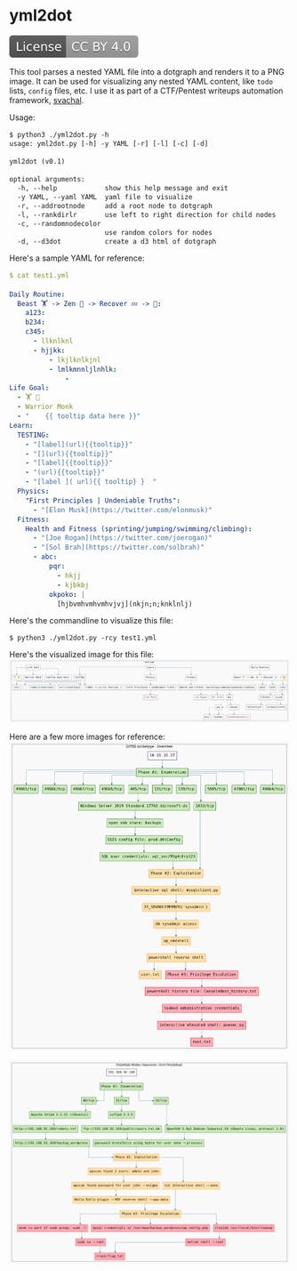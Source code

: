 # yml2dot

[![License: CC BY 4.0](https://raw.githubusercontent.com/7h3rAm/7h3rAm.github.io/master/static/files/ccby4.svg)](https://creativecommons.org/licenses/by/4.0/)

This tool parses a nested YAML file into a dotgraph and renders it to a PNG image. It can be used for visualizing any nested YAML content, like `todo` lists, `config` files, etc. I use it as part of a CTF/Pentest writeups automation framework, [svachal](https://github.com/7h3rAm/svachal).

Usage:
```console
$ python3 ./yml2dot.py -h
usage: yml2dot.py [-h] -y YAML [-r] [-l] [-c] [-d]

yml2dot (v0.1)

optional arguments:
  -h, --help            show this help message and exit
  -y YAML, --yaml YAML  yaml file to visualize
  -r, --addrootnode     add a root node to dotgraph
  -l, --rankdirlr       use left to right direction for child nodes
  -c, --randomnodecolor
                        use random colors for nodes
  -d, --d3dot           create a d3 html of dotgraph
```

Here's a sample YAML for reference:

```yaml
$ cat test1.yml

Daily Routine:
  Beast 🏋 -> Zen 🧘 -> Recover 💤 -> 🔁:
    a123:
    b234:
    c345:
      - llknlknl
      - hjjkk:
          - lkjlknlkjnl
          - lmlkmnnljlnhlk:
              - 
Life Goal:
  - 🏋 🧘
  - Warrior Monk
  - "    {{ tooltip data here }}"
Learn:
  TESTING:
    - "[label](url){{tooltip}}"
    - "[](url){{tooltip}}"
    - "[label]{{tooltip}}"
    - "(url){{tooltip}}"
    - "[label ]( url){{ tooltip} }  "
  Physics:
    "First Principles | Undeniable Truths":
      - "[Elon Musk](https://twitter.com/elonmusk)"
  Fitness:
    Health and Fitness (sprinting/jumping/swimming/climbing):
      - "[Joe Rogan](https://twitter.com/joerogan)"
      - "[Sol Brah](https://twitter.com/solbrah)"
      - abc:
          pqr:
            - hkjj
            - kjbkbj
          okpoko: |
            [hjbvmhvmhvmhvjvj](nkjn;n;knklnlj)
``` 

Here's the commandline to visualize this file:
```console
$ python3 ./yml2dot.py -rcy test1.yml
```

Here's the visualized image for this file:
![Dummy Notes](test1.png)

Here are a few more images for reference:
![Writeup for HackTheBox machine Archetype](test2.png)

![Writeup for VulnHub machine BSides Vancouver: 2018 (Workshop)](test3.png)
